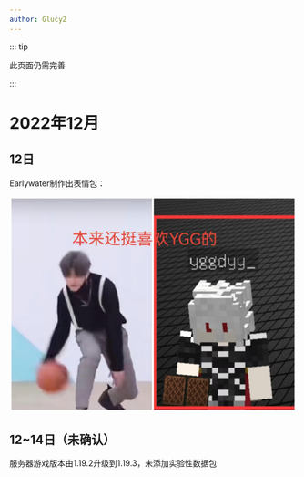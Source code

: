 ```yaml
---
author: Glucy2
---
```

::: tip

此页面仍需完善

:::

# 2022年12月

## 12日

Earlywater制作出表情包：

![1672944863313](/历史/2022/12/image/1672944863313.jpg "本来还挺喜欢YGG的")

## 12~14日（未确认）

服务器游戏版本由1.19.2升级到1.19.3，未添加实验性数据包
